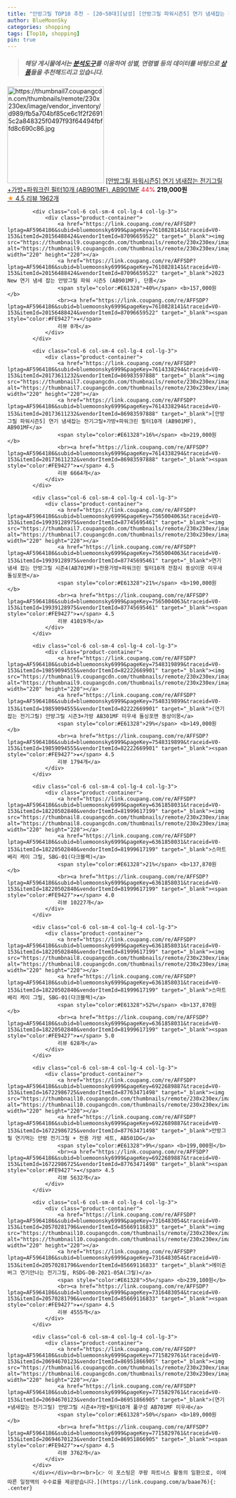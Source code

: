 ```yaml
---
title: "안방그릴 TOP10 추천 - [20~50대][남성] [안방그릴 파워시즌5] 연기 냄새잡는 전기그릴+가방+파워크린 필터10개 (AB901MF), AB901MF"
author: BlueMoonSky
categories: shopping
tags: [Top10, shopping]
pin: true
---
```


> ##### 해당 게시물에서는 [**분석도구**](https://itemscout.io/)를 이용하여 **성별**, **연령별** 등의 데이터를 바탕으로 [**상품**](https://link.coupang.com/a/baae76)들을 추천해드리고 있습니다.
<div class="container"><div class="row">
            <div class="col-6 col-sm-4 col-lg-4 col-lg-3">
                <div class="product-container">
                    <a href="https://link.coupang.com/re/AFFSDP?lptag=AF5964186&subid=bluemoonsky6999&pageKey=7614338294&traceid=V0-153&itemId=20173611232&vendorItemId=86983597888" target="_blank"><img src="https://thumbnail7.coupangcdn.com/thumbnails/remote/230x230ex/image/vendor_inventory/d989/fb5a704bf85ce6c1f2f26915c2a848325f0497f93f64494fbffd8c690c86.jpg" alt="https://thumbnail7.coupangcdn.com/thumbnails/remote/230x230ex/image/vendor_inventory/d989/fb5a704bf85ce6c1f2f26915c2a848325f0497f93f64494fbffd8c690c86.jpg" width="220" height="220"></a>
                    <a href="https://link.coupang.com/re/AFFSDP?lptag=AF5964186&subid=bluemoonsky6999&pageKey=7614338294&traceid=V0-153&itemId=20173611232&vendorItemId=86983597888" target="_blank">[안방그릴 파워시즌5] 연기 냄새잡는 전기그릴+가방+파워크린 필터10개 (AB901MF), AB901MF</a>
                    <span style="color:#E61328">44%</span> <b>219,000원</b>
                    <br><a href="https://link.coupang.com/re/AFFSDP?lptag=AF5964186&subid=bluemoonsky6999&pageKey=7614338294&traceid=V0-153&itemId=20173611232&vendorItemId=86983597888" target="_blank"><span style="color:#FE9427">★</span> 4.5
                    리뷰 1962개</a>
                </div>
            </div>
            
            <div class="col-6 col-sm-4 col-lg-4 col-lg-3">
                <div class="product-container">
                    <a href="https://link.coupang.com/re/AFFSDP?lptag=AF5964186&subid=bluemoonsky6999&pageKey=7610828141&traceid=V0-153&itemId=20156488424&vendorItemId=87096659522" target="_blank"><img src="https://thumbnail9.coupangcdn.com/thumbnails/remote/230x230ex/image/vendor_inventory/85d6/2f91cfc1a7832c138211c8753a4a54a917537563b62f0d5d06d0901c6688.jpg" alt="https://thumbnail9.coupangcdn.com/thumbnails/remote/230x230ex/image/vendor_inventory/85d6/2f91cfc1a7832c138211c8753a4a54a917537563b62f0d5d06d0901c6688.jpg" width="220" height="220"></a>
                    <a href="https://link.coupang.com/re/AFFSDP?lptag=AF5964186&subid=bluemoonsky6999&pageKey=7610828141&traceid=V0-153&itemId=20156488424&vendorItemId=87096659522" target="_blank">2023 New 연기 냄새 잡는 안방그릴 파워 시즌5 (AB901MF), 단품</a>
                    <span style="color:#E61328">40%</span> <b>157,000원</b>
                    <br><a href="https://link.coupang.com/re/AFFSDP?lptag=AF5964186&subid=bluemoonsky6999&pageKey=7610828141&traceid=V0-153&itemId=20156488424&vendorItemId=87096659522" target="_blank"><span style="color:#FE9427">★</span> 
                    리뷰 0개</a>
                </div>
            </div>
            
            <div class="col-6 col-sm-4 col-lg-4 col-lg-3">
                <div class="product-container">
                    <a href="https://link.coupang.com/re/AFFSDP?lptag=AF5964186&subid=bluemoonsky6999&pageKey=7614338294&traceid=V0-153&itemId=20173611232&vendorItemId=86983597888" target="_blank"><img src="https://thumbnail7.coupangcdn.com/thumbnails/remote/230x230ex/image/vendor_inventory/d989/fb5a704bf85ce6c1f2f26915c2a848325f0497f93f64494fbffd8c690c86.jpg" alt="https://thumbnail7.coupangcdn.com/thumbnails/remote/230x230ex/image/vendor_inventory/d989/fb5a704bf85ce6c1f2f26915c2a848325f0497f93f64494fbffd8c690c86.jpg" width="220" height="220"></a>
                    <a href="https://link.coupang.com/re/AFFSDP?lptag=AF5964186&subid=bluemoonsky6999&pageKey=7614338294&traceid=V0-153&itemId=20173611232&vendorItemId=86983597888" target="_blank">[안방그릴 파워시즌5] 연기 냄새잡는 전기그릴+가방+파워크린 필터10개 (AB901MF), AB901MF</a>
                    <span style="color:#E61328">16%</span> <b>219,000원</b>
                    <br><a href="https://link.coupang.com/re/AFFSDP?lptag=AF5964186&subid=bluemoonsky6999&pageKey=7614338294&traceid=V0-153&itemId=20173611232&vendorItemId=86983597888" target="_blank"><span style="color:#FE9427">★</span> 4.5
                    리뷰 6664개</a>
                </div>
            </div>
            
            <div class="col-6 col-sm-4 col-lg-4 col-lg-3">
                <div class="product-container">
                    <a href="https://link.coupang.com/re/AFFSDP?lptag=AF5964186&subid=bluemoonsky6999&pageKey=7565004063&traceid=V0-153&itemId=19939128975&vendorItemId=87745695461" target="_blank"><img src="https://thumbnail7.coupangcdn.com/thumbnails/remote/230x230ex/image/vendor_inventory/1dfe/887f458032607a6ce8d23fc673ea043100bbf02aeb027cc6283d2ff0f810.jpg" alt="https://thumbnail7.coupangcdn.com/thumbnails/remote/230x230ex/image/vendor_inventory/1dfe/887f458032607a6ce8d23fc673ea043100bbf02aeb027cc6283d2ff0f810.jpg" width="220" height="220"></a>
                    <a href="https://link.coupang.com/re/AFFSDP?lptag=AF5964186&subid=bluemoonsky6999&pageKey=7565004063&traceid=V0-153&itemId=19939128975&vendorItemId=87745695461" target="_blank">연기 냄새 잡는 안방그릴 시즌4(AB701MF)+전용가방+파워크린 필터10개 전참시 동상이몽 미우새 돌싱포맨</a>
                    <span style="color:#E61328">21%</span> <b>190,000원</b>
                    <br><a href="https://link.coupang.com/re/AFFSDP?lptag=AF5964186&subid=bluemoonsky6999&pageKey=7565004063&traceid=V0-153&itemId=19939128975&vendorItemId=87745695461" target="_blank"><span style="color:#FE9427">★</span> 4.5
                    리뷰 41019개</a>
                </div>
            </div>
            
            <div class="col-6 col-sm-4 col-lg-4 col-lg-3">
                <div class="product-container">
                    <a href="https://link.coupang.com/re/AFFSDP?lptag=AF5964186&subid=bluemoonsky6999&pageKey=7548319899&traceid=V0-153&itemId=19859094555&vendorItemId=82222669901" target="_blank"><img src="https://thumbnail9.coupangcdn.com/thumbnails/remote/230x230ex/image/vendor_inventory/0ed7/edcfd34420f747a2029f8a72b37e245bce9f9c2a5cb8b13a9a24647d80fb.jpg" alt="https://thumbnail9.coupangcdn.com/thumbnails/remote/230x230ex/image/vendor_inventory/0ed7/edcfd34420f747a2029f8a72b37e245bce9f9c2a5cb8b13a9a24647d80fb.jpg" width="220" height="220"></a>
                    <a href="https://link.coupang.com/re/AFFSDP?lptag=AF5964186&subid=bluemoonsky6999&pageKey=7548319899&traceid=V0-153&itemId=19859094555&vendorItemId=82222669901" target="_blank">(연기잡는 전기그릴) 안방그릴 시즌3+가방 AB301MF 미우새 돌싱포맨 동상이몽</a>
                    <span style="color:#E61328">29%</span> <b>149,000원</b>
                    <br><a href="https://link.coupang.com/re/AFFSDP?lptag=AF5964186&subid=bluemoonsky6999&pageKey=7548319899&traceid=V0-153&itemId=19859094555&vendorItemId=82222669901" target="_blank"><span style="color:#FE9427">★</span> 4.5
                    리뷰 1794개</a>
                </div>
            </div>
            
            <div class="col-6 col-sm-4 col-lg-4 col-lg-3">
                <div class="product-container">
                    <a href="https://link.coupang.com/re/AFFSDP?lptag=AF5964186&subid=bluemoonsky6999&pageKey=6361858031&traceid=V0-153&itemId=18220502840&vendorItemId=81999617199" target="_blank"><img src="https://thumbnail8.coupangcdn.com/thumbnails/remote/230x230ex/image/vendor_inventory/3d48/2cee412264065dd7c5bc4f8585a4a97ce509523daf3dc7d8a9a0ab8242f9.jpg" alt="https://thumbnail8.coupangcdn.com/thumbnails/remote/230x230ex/image/vendor_inventory/3d48/2cee412264065dd7c5bc4f8585a4a97ce509523daf3dc7d8a9a0ab8242f9.jpg" width="220" height="220"></a>
                    <a href="https://link.coupang.com/re/AFFSDP?lptag=AF5964186&subid=bluemoonsky6999&pageKey=6361858031&traceid=V0-153&itemId=18220502840&vendorItemId=81999617199" target="_blank">스마트베리 케이 그릴, SBG-01(다크블랙)</a>
                    <span style="color:#E61328">21%</span> <b>137,870원</b>
                    <br><a href="https://link.coupang.com/re/AFFSDP?lptag=AF5964186&subid=bluemoonsky6999&pageKey=6361858031&traceid=V0-153&itemId=18220502840&vendorItemId=81999617199" target="_blank"><span style="color:#FE9427">★</span> 4.0
                    리뷰 10227개</a>
                </div>
            </div>
            
            <div class="col-6 col-sm-4 col-lg-4 col-lg-3">
                <div class="product-container">
                    <a href="https://link.coupang.com/re/AFFSDP?lptag=AF5964186&subid=bluemoonsky6999&pageKey=6361858031&traceid=V0-153&itemId=18220502840&vendorItemId=81999617199" target="_blank"><img src="https://thumbnail8.coupangcdn.com/thumbnails/remote/230x230ex/image/vendor_inventory/3d48/2cee412264065dd7c5bc4f8585a4a97ce509523daf3dc7d8a9a0ab8242f9.jpg" alt="https://thumbnail8.coupangcdn.com/thumbnails/remote/230x230ex/image/vendor_inventory/3d48/2cee412264065dd7c5bc4f8585a4a97ce509523daf3dc7d8a9a0ab8242f9.jpg" width="220" height="220"></a>
                    <a href="https://link.coupang.com/re/AFFSDP?lptag=AF5964186&subid=bluemoonsky6999&pageKey=6361858031&traceid=V0-153&itemId=18220502840&vendorItemId=81999617199" target="_blank">스마트베리 케이 그릴, SBG-01(다크블랙)</a>
                    <span style="color:#E61328">52%</span> <b>137,870원</b>
                    <br><a href="https://link.coupang.com/re/AFFSDP?lptag=AF5964186&subid=bluemoonsky6999&pageKey=6361858031&traceid=V0-153&itemId=18220502840&vendorItemId=81999617199" target="_blank"><span style="color:#FE9427">★</span> 5.0
                    리뷰 628개</a>
                </div>
            </div>
            
            <div class="col-6 col-sm-4 col-lg-4 col-lg-3">
                <div class="product-container">
                    <a href="https://link.coupang.com/re/AFFSDP?lptag=AF5964186&subid=bluemoonsky6999&pageKey=6922689887&traceid=V0-153&itemId=16722986725&vendorItemId=87763471498" target="_blank"><img src="https://thumbnail10.coupangcdn.com/thumbnails/remote/230x230ex/image/vendor_inventory/83c1/bdf29fa36346528653ca6daf43343cbf9985723fb5b3cd162c3ea116fa39.jpg" alt="https://thumbnail10.coupangcdn.com/thumbnails/remote/230x230ex/image/vendor_inventory/83c1/bdf29fa36346528653ca6daf43343cbf9985723fb5b3cd162c3ea116fa39.jpg" width="220" height="220"></a>
                    <a href="https://link.coupang.com/re/AFFSDP?lptag=AF5964186&subid=bluemoonsky6999&pageKey=6922689887&traceid=V0-153&itemId=16722986725&vendorItemId=87763471498" target="_blank">안방그릴 연기먹는 안방 전기그릴 + 전용 가방 세트, AB501DG</a>
                    <span style="color:#E61328">9%</span> <b>199,000원</b>
                    <br><a href="https://link.coupang.com/re/AFFSDP?lptag=AF5964186&subid=bluemoonsky6999&pageKey=6922689887&traceid=V0-153&itemId=16722986725&vendorItemId=87763471498" target="_blank"><span style="color:#FE9427">★</span> 4.5
                    리뷰 5632개</a>
                </div>
            </div>
            
            <div class="col-6 col-sm-4 col-lg-4 col-lg-3">
                <div class="product-container">
                    <a href="https://link.coupang.com/re/AFFSDP?lptag=AF5964186&subid=bluemoonsky6999&pageKey=7316483054&traceid=V0-153&itemId=20570281796&vendorItemId=85669116833" target="_blank"><img src="https://thumbnail10.coupangcdn.com/thumbnails/remote/230x230ex/image/vendor_inventory/9125/80f0735c4fcb7fd5f65fd99ca58a1051ea05084112f0b7f10cec6b6d2435.jpg" alt="https://thumbnail10.coupangcdn.com/thumbnails/remote/230x230ex/image/vendor_inventory/9125/80f0735c4fcb7fd5f65fd99ca58a1051ea05084112f0b7f10cec6b6d2435.jpg" width="220" height="220"></a>
                    <a href="https://link.coupang.com/re/AFFSDP?lptag=AF5964186&subid=bluemoonsky6999&pageKey=7316483054&traceid=V0-153&itemId=20570281796&vendorItemId=85669116833" target="_blank">에이즌버그 연기안나는 전기그릴, RSDG-DB-2021-05A(그릴)</a>
                    <span style="color:#E61328">5%</span> <b>239,100원</b>
                    <br><a href="https://link.coupang.com/re/AFFSDP?lptag=AF5964186&subid=bluemoonsky6999&pageKey=7316483054&traceid=V0-153&itemId=20570281796&vendorItemId=85669116833" target="_blank"><span style="color:#FE9427">★</span> 4.5
                    리뷰 4555개</a>
                </div>
            </div>
            
            <div class="col-6 col-sm-4 col-lg-4 col-lg-3">
                <div class="product-container">
                    <a href="https://link.coupang.com/re/AFFSDP?lptag=AF5964186&subid=bluemoonsky6999&pageKey=7715829761&traceid=V0-153&itemId=20694670123&vendorItemId=86951866905" target="_blank"><img src="https://thumbnail6.coupangcdn.com/thumbnails/remote/230x230ex/image/vendor_inventory/a6dd/2f914afa5a643a52f59bbb13313fd40207d8cb40e2d7113be239be752e32.jpg" alt="https://thumbnail6.coupangcdn.com/thumbnails/remote/230x230ex/image/vendor_inventory/a6dd/2f914afa5a643a52f59bbb13313fd40207d8cb40e2d7113be239be752e32.jpg" width="220" height="220"></a>
                    <a href="https://link.coupang.com/re/AFFSDP?lptag=AF5964186&subid=bluemoonsky6999&pageKey=7715829761&traceid=V0-153&itemId=20694670123&vendorItemId=86951866905" target="_blank">(연기+냄새잡는 전기그릴) 안방그릴 시즌4+가방+필터10개 풀구성 AB701MF 미우새</a>
                    <span style="color:#E61328">50%</span> <b>189,000원</b>
                    <br><a href="https://link.coupang.com/re/AFFSDP?lptag=AF5964186&subid=bluemoonsky6999&pageKey=7715829761&traceid=V0-153&itemId=20694670123&vendorItemId=86951866905" target="_blank"><span style="color:#FE9427">★</span> 4.5
                    리뷰 3762개</a>
                </div>
            </div>
            </div></div><br><br>[👉 이 포스팅은 쿠팡 파트너스 활동의 일환으로, 이에 따른 일정액의 수수료를 제공받습니다.](https://link.coupang.com/a/baae76){: .center}